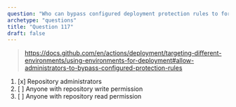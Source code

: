 ```yaml
---
question: "Who can bypass configured deployment protection rules to force deployment (by default)"
archetype: "questions"
title: "Question 117"
draft: false
---
```


> https://docs.github.com/en/actions/deployment/targeting-different-environments/using-environments-for-deployment#allow-administrators-to-bypass-configured-protection-rules
1. [x] Repository administrators
1. [ ] Anyone with repository write permission
1. [ ] Anyone with repository read permission
